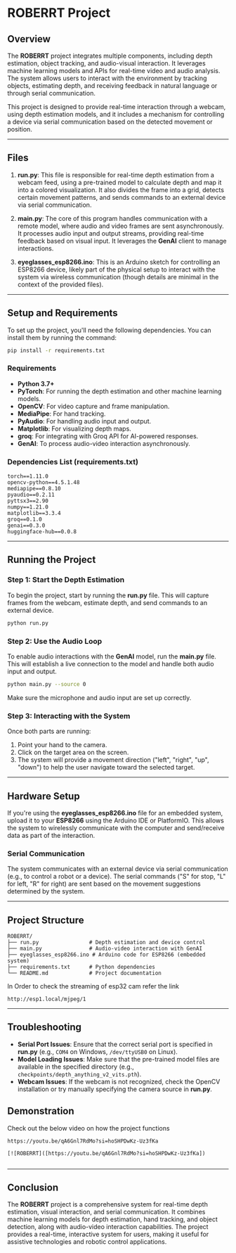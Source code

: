 # ROBERRT Project

## Overview

The **ROBERRT** project integrates multiple components, including depth estimation, object tracking, and audio-visual interaction. It leverages machine learning models and APIs for real-time video and audio analysis. The system allows users to interact with the environment by tracking objects, estimating depth, and receiving feedback in natural language or through serial communication.

This project is designed to provide real-time interaction through a webcam, using depth estimation models, and it includes a mechanism for controlling a device via serial communication based on the detected movement or position.

---

## Files

1. **run.py**: This file is responsible for real-time depth estimation from a webcam feed, using a pre-trained model to calculate depth and map it into a colored visualization. It also divides the frame into a grid, detects certain movement patterns, and sends commands to an external device via serial communication.

2. **main.py**: The core of this program handles communication with a remote model, where audio and video frames are sent asynchronously. It processes audio input and output streams, providing real-time feedback based on visual input. It leverages the **GenAI** client to manage interactions.

3. **eyeglasses_esp8266.ino**: This is an Arduino sketch for controlling an ESP8266 device, likely part of the physical setup to interact with the system via wireless communication (though details are minimal in the context of the provided files).

---

## Setup and Requirements

To set up the project, you'll need the following dependencies. You can install them by running the command:

```bash
pip install -r requirements.txt
```

### Requirements

- **Python 3.7+**
- **PyTorch**: For running the depth estimation and other machine learning models.
- **OpenCV**: For video capture and frame manipulation.
- **MediaPipe**: For hand tracking.
- **PyAudio**: For handling audio input and output.
- **Matplotlib**: For visualizing depth maps.
- **groq**: For integrating with Groq API for AI-powered responses.
- **GenAI**: To process audio-video interaction asynchronously.

### Dependencies List (requirements.txt)

```text
torch==1.11.0
opencv-python==4.5.1.48
mediapipe==0.8.10
pyaudio==0.2.11
pyttsx3==2.90
numpy==1.21.0
matplotlib==3.3.4
groq==0.1.0
genai==0.3.0
huggingface-hub==0.0.8
```

---

## Running the Project

### Step 1: Start the Depth Estimation

To begin the project, start by running the **run.py** file. This will capture frames from the webcam, estimate depth, and send commands to an external device.

```bash
python run.py
```

### Step 2: Use the Audio Loop

To enable audio interactions with the **GenAI** model, run the **main.py** file. This will establish a live connection to the model and handle both audio input and output.

```bash
python main.py --source 0
```

Make sure the microphone and audio input are set up correctly.

### Step 3: Interacting with the System

Once both parts are running:
1. Point your hand to the camera.
2. Click on the target area on the screen.
3. The system will provide a movement direction ("left", "right", "up", "down") to help the user navigate toward the selected target.

---

## Hardware Setup

If you're using the **eyeglasses_esp8266.ino** file for an embedded system, upload it to your **ESP8266** using the Arduino IDE or PlatformIO. This allows the system to wirelessly communicate with the computer and send/receive data as part of the interaction.

### Serial Communication

The system communicates with an external device via serial communication (e.g., to control a robot or a device). The serial commands ("S" for stop, "L" for left, "R" for right) are sent based on the movement suggestions determined by the system.

---

## Project Structure

```
ROBERRT/
├── run.py                # Depth estimation and device control
├── main.py               # Audio-video interaction with GenAI
├── eyeglasses_esp8266.ino # Arduino code for ESP8266 (embedded system)
├── requirements.txt      # Python dependencies
└── README.md             # Project documentation
```
In Order to check the streaming of esp32 cam refer the link 
```
http://esp1.local/mjpeg/1
```

---

## Troubleshooting

- **Serial Port Issues**: Ensure that the correct serial port is specified in **run.py** (e.g., `COM4` on Windows, `/dev/ttyUSB0` on Linux).
- **Model Loading Issues**: Make sure that the pre-trained model files are available in the specified directory (e.g., `checkpoints/depth_anything_v2_vits.pth`).
- **Webcam Issues**: If the webcam is not recognized, check the OpenCV installation or try manually specifying the camera source in **run.py**.

## Demonstration
 Check out the below video on how the project functions 
```
https://youtu.be/qA6Gnl7RdMo?si=hoSHPDwKz-Uz3fKa

[![ROBERRT]([https://youtu.be/qA6Gnl7RdMo?si=hoSHPDwKz-Uz3fKa])


```
---

## Conclusion

The **ROBERRT** project is a comprehensive system for real-time depth estimation, visual interaction, and serial communication. It combines machine learning models for depth estimation, hand tracking, and object detection, along with audio-video interaction capabilities. The project provides a real-time, interactive system for users, making it useful for assistive technologies and robotic control applications.

